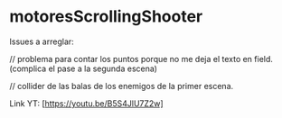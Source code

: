 # motoresScrollingShooter

Issues a arreglar:

// problema para contar los puntos porque no me deja el texto en field. (complica el pase a la segunda escena)

// collider de las balas de los enemigos de la primer escena.

Link YT: [https://youtu.be/B5S4JlU7Z2w]
